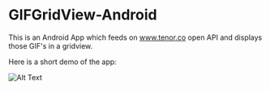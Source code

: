 # GIFGridView-Android

This is an Android App which feeds on www.tenor.co open API and displays those GIF's in a gridview.

Here is a short demo of the app:



![Alt Text](https://github.com/galipremsagar/GIFGridView-Android/blob/master/demo.gif)

